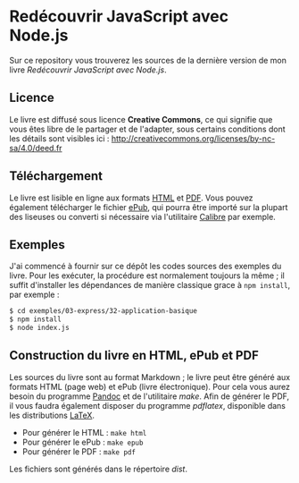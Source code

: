 Redécouvrir JavaScript avec Node.js
===================================

Sur ce repository vous trouverez les sources de la dernière version de mon livre _Redécouvrir JavaScript avec Node.js_.

## Licence

Le livre est diffusé sous licence **Creative Commons**, ce qui signifie que vous êtes libre de le partager et de l'adapter, sous certains conditions dont les détails sont visibles ici : http://creativecommons.org/licenses/by-nc-sa/4.0/deed.fr

## Téléchargement

Le livre est lisible en ligne aux formats [HTML](http://scastiel.github.io/decouvrir-nodejs/redecouvrir-javascript-avec-nodejs.html) et [PDF](http://scastiel.github.io/decouvrir-nodejs/redecouvrir-javascript-avec-nodejs.pdf). Vous pouvez également télécharger le fichier [ePub](http://scastiel.github.io/decouvrir-nodejs/redecouvrir-javascript-avec-nodejs.epub), qui pourra être importé sur la plupart des liseuses ou converti si nécessaire via l'utilitaire [Calibre](http://calibre-ebook.com/) par exemple.

## Exemples

J'ai commencé à fournir sur ce dépôt les codes sources des exemples du livre. Pour les exécuter, la procédure est normalement toujours la même ; il suffit d'installer les dépendances de manière classique grace à `npm install`, par exemple :

```sh
$ cd exemples/03-express/32-application-basique
$ npm install
$ node index.js
```

## Construction du livre en HTML, ePub et PDF

Les sources du livre sont au format Markdown ; le livre peut être généré aux formats HTML (page web) et ePub (livre électronique). Pour cela vous aurez besoin du programme [Pandoc](http://johnmacfarlane.net/pandoc/) et de l'utilitaire *make*. Afin de générer le PDF, il vous faudra également disposer du programme _pdflatex_, disponible dans les distributions [LaTeX](http://latex-project.org/ftp.html).

 * Pour générer le HTML : `make html`
 * Pour générer le ePub : `make epub`
 * Pour générer le PDF : `make pdf`

Les fichiers sont générés dans le répertoire _dist_.
